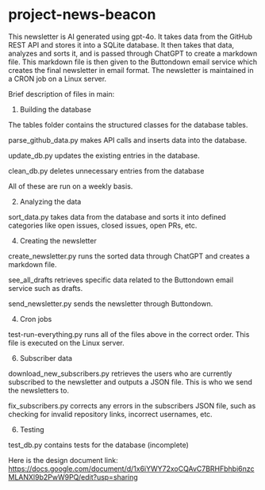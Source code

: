 # project-news-beacon

This newsletter is AI generated using gpt-4o. It takes data from the GitHub REST API and stores it into a SQLite database. It then takes that data, analyzes and sorts it, and is passed through ChatGPT to create a markdown file. This markdown file is then given to the Buttondown email service which creates the final newsletter in email format. The newsletter is maintained in a CRON job on a Linux server. 

Brief description of files in main:
1. Building the database

The tables folder contains the structured classes for the database tables.

parse_github_data.py makes API calls and inserts data into the database.

update_db.py updates the existing entries in the database.

clean_db.py deletes unnecessary entries from the database

All of these are run on a weekly basis.


2. Analyzing the data

sort_data.py takes data from the database and sorts it into defined categories like open issues, closed issues, open PRs, etc.

4. Creating the newsletter

create_newsletter.py runs the sorted data through ChatGPT and creates a markdown file.

see_all_drafts retrieves specific data related to the Buttondown email service such as drafts.

send_newsletter.py sends the newsletter through Buttondown.


4. Cron jobs

test-run-everything.py runs all of the files above in the correct order. This file is executed on the Linux server.


6. Subscriber data

download_new_subscribers.py retrieves the users who are currently subscribed to the newsletter and outputs a JSON file. This is who we send the newsletters to.

fix_subscribers.py corrects any errors in the subscribers JSON file, such as checking for invalid repository links, incorrect usernames, etc.


6. Testing

test_db.py contains tests for the database (incomplete)


Here is the design document link: https://docs.google.com/document/d/1x6iYWY72xoCQAvC7BRHFbhbi6nzcMLANXl9b2PwW9PQ/edit?usp=sharing
